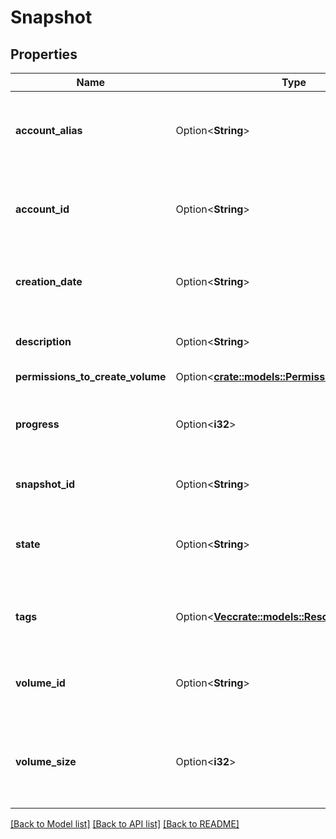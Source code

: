 # Snapshot

## Properties

Name | Type | Description | Notes
------------ | ------------- | ------------- | -------------
**account_alias** | Option<**String**> | The account alias of the owner of the snapshot. | [optional]
**account_id** | Option<**String**> | The account ID of the owner of the snapshot. | [optional]
**creation_date** | Option<**String**> | The date and time of creation of the snapshot. | [optional]
**description** | Option<**String**> | The description of the snapshot. | [optional]
**permissions_to_create_volume** | Option<[**crate::models::PermissionsOnResource**](PermissionsOnResource.md)> |  | [optional]
**progress** | Option<**i32**> | The progress of the snapshot, as a percentage. | [optional]
**snapshot_id** | Option<**String**> | The ID of the snapshot. | [optional]
**state** | Option<**String**> | The state of the snapshot (`in-queue` \\| `completed` \\| `error`). | [optional]
**tags** | Option<[**Vec<crate::models::ResourceTag>**](ResourceTag.md)> | One or more tags associated with the snapshot. | [optional]
**volume_id** | Option<**String**> | The ID of the volume used to create the snapshot. | [optional]
**volume_size** | Option<**i32**> | The size of the volume used to create the snapshot, in gibibytes (GiB). | [optional]

[[Back to Model list]](../README.md#documentation-for-models) [[Back to API list]](../README.md#documentation-for-api-endpoints) [[Back to README]](../README.md)


